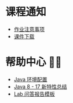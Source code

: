 # **课程通知**

- [作业注意事项](/tutorial/Homework-Notice/)
- [课件下载](/tutorial/Material/)

<!-- # **大作业 🎯**

- [大作业要求](/tutorial/Teamwork/) -->

# **帮助中心 💁🏻**

- [Java 环境配置](/tutorial/Configure-Java-Environment/)
- [Java 8 - 17 新特性总结](/tutorial/Java-Features-Summary/)
- [Lab 问答报告模板](/tutorial/Lab-Template/)
